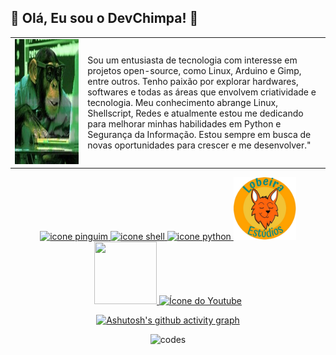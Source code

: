 <h2>🐒 Olá, Eu sou o DevChimpa! 🐒 </h2>

<table>
  <tr>
    <td>
      <img width='1100' height='200' src="https://raw.githubusercontent.com/devchimpa/devchimpa/main/TqB8VAGg_400x400.jpg"/>
    </td>
    <td>
      <p>
       Sou um entusiasta de tecnologia com interesse em projetos open-source, como Linux, Arduino e Gimp, entre outros. Tenho paixão por explorar hardwares, softwares e todas as áreas que envolvem criatividade e tecnologia. Meu conhecimento abrange Linux, Shellscript, Redes e atualmente estou me dedicando para melhorar minhas habilidades em Python e Segurança da Informação. 
Estou sempre em busca de novas oportunidades para crescer e me desenvolver."
      </p>
    </td>
  </tr>
</table>
 <div align="center">
  
<a href="https://github.com/devchimpa/Scripts_trampo">
        <img width="100" height="100" src="https://cdn-icons-png.flaticon.com/512/6124/6124995.png" alt="icone pinguim">
    </a> 
<a href="https://github.com/devchimpa/Scripts_trampo">
<img width='100' height='100' src="https://cdn-icons-png.flaticon.com/512/5797/5797394.png" alt="icone shell" >  
</a>
<a href="https://github.com/devchimpa/jornada_python">
<img width='100' height='100' src="https://cdn-icons-png.flaticon.com/512/5968/5968350.png" alt="icone python" />
</a>
<a href="https://www.instagram.com/lobeiraestudios/" >
 <img width='100' height='100' src="https://raw.githubusercontent.com/devchimpa/lobeira_imagens/main/lobeira-removebg-preview.png"/>
</a>
<a href="https://github.com/devchimpa/Estudos-Security" >
 <img width='100' height='100' src="https://img.icons8.com/?size=96&id=23317&format=png"/>
</a>
 <a href="https://www.youtube.com/channel/UC5E77cFIaggeMnzOI6C0RaQ"> <img width="75" height="75" src="https://i.pinimg.com/564x/82/a1/f6/82a1f6c92420ee6bf10e1941ebc7f00b.jpg" alt="Ícone do Youtube"> </a>
<br>

[![Ashutosh's github activity graph](https://github-readme-activity-graph.vercel.app/graph?username=devchimpa&bg_color=000000&color=009936&line=00b30c&point=178a00&area=true&hide_border=true)](https://github.com/ashutosh00710/github-readme-activity-graph)

 <img src="https://i.pinimg.com/originals/a7/0e/fa/a70efaa9c83cf80d8073a416292434e4.gif" alt="codes"> 

  </div>
 
